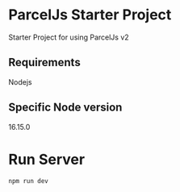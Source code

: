 # ParcelJs Starter Project

Starter Project for using ParcelJs v2

## Requirements

Nodejs

## Specific Node version

16.15.0

# Run Server

`npm run dev`
